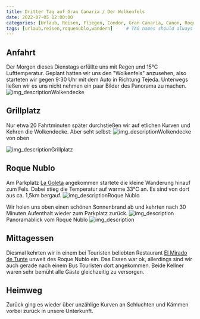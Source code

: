 ```yaml
---
title: Dritter Tag auf Gran Canaria / Der Wolkenfels
date: 2022-07-05 12:00:00
categories: [Urlaub, Reisen, Fliegen, Condor, Gran Canaria, Canon, Roque Nublo]
tags: [urlaub,reisen,roquenublo,wandern]     # TAG names should always be lowercase
---
```

## Anfahrt
Der Morgen dieses Dienstags erfüllte uns mit Regen und 15°C Lufttemperatur. Geplant hatten wir uns den "Wolkenfels" anzusehen, also starteten wir gegen 9:30 Uhr mit dem Auto in Richtung Tejeda. Unterwegs ließen wir es uns nicht nehmen ein paar Bilder des Panorama zu machen.
![img_description](https://images.cstrube.de/web/blog/grancanaria/Gran_Canaria-050065.jpg)Wolkendecke

## Grillplatz
Nur etwa 20 Fahrtminuten später durchstießen wir auf etlichen Kurven und Kehren die Wolkendecke. Aber seht selbst:
![img_description](https://images.cstrube.de/web/blog/grancanaria/Gran_Canaria-050059.jpg)Wolkendecke von oben

![img_description](https://images.cstrube.de/web/blog/grancanaria/Gran_Canaria-050050.jpg)Grillplatz

## Roque Nublo 
Am Parkplatz 
[La Goleta](https://maps.apple.com/?address=GC-600,%2035368%20San%20Bartolom%C3%A9%20de%20Tirajana,%20Las%20Palmas,%20Spanien&ll=27.965656,-15.601537&q=Stecknadel&_ext=EiYpZyJecQ/2O0Axc+HM/pc2L8A5Y82pKVz4O0BBK0UE42IxL8BQBA%3D%3D) angekommen startete die kleine Wanderung hinauf zum Fels. Dabei stieg die Temperatur auf warme 33°C an. Es sind von dort aus ca. 1,5km bergauf.
![img_description](https://images.cstrube.de/web/blog/grancanaria/Gran_Canaria-050015.jpg)Roque Nublo

Wir holen uns oben einen schönen Sonnenbrand ab und kehrten nach 30 Minuten Aufenthalt wieder zum Parkplatz zurück.
![img_description](https://images.cstrube.de/web/blog/grancanaria/Gran_Canaria-0168-1.jpg)Panoramablick vom Roque Nublo
![img_description](https://images.cstrube.de/web/blog/grancanaria/Gran_Canaria-050017.jpg)
## Mittagessen
Diesmal kehrten wir in einem bei Touristen beliebten Restaurant [El Mirado de Tunte](https://maps.apple.com/?address=GC-60,%2035290%20San%20Bartolom%C3%A9%20de%20Tirajana,%20Palmas,%20Spain&auid=10930447208227465689&ll=27.918086,-15.572086&lsp=9902&q=El%20Mirador%20de%20Tunte&_ext=CjIKBQgEEM4BCgQIBRADCgQIBhAUCgQIChAACgQIUhABCgQIVRAOCgQIWRABCgUIpAEQARIkKeulEMjM6jtAMVumfMRtJS/AOYMuhoZC6ztAQaUbY0NjJC/A) unweit des Roque Nublo ein. Das Essen war ok, allerdings sind wir auch gerade nach einem Bus Touristen dort angekommen. Beide Kellner waren sehr bemüht alle Gäste gleichzeitig zu versorgen.
## Heimweg
Zurück ging es wieder über unzählige Kurven an Schluchten und Kämmen vorbei zurück in unsere Unterkunft.
